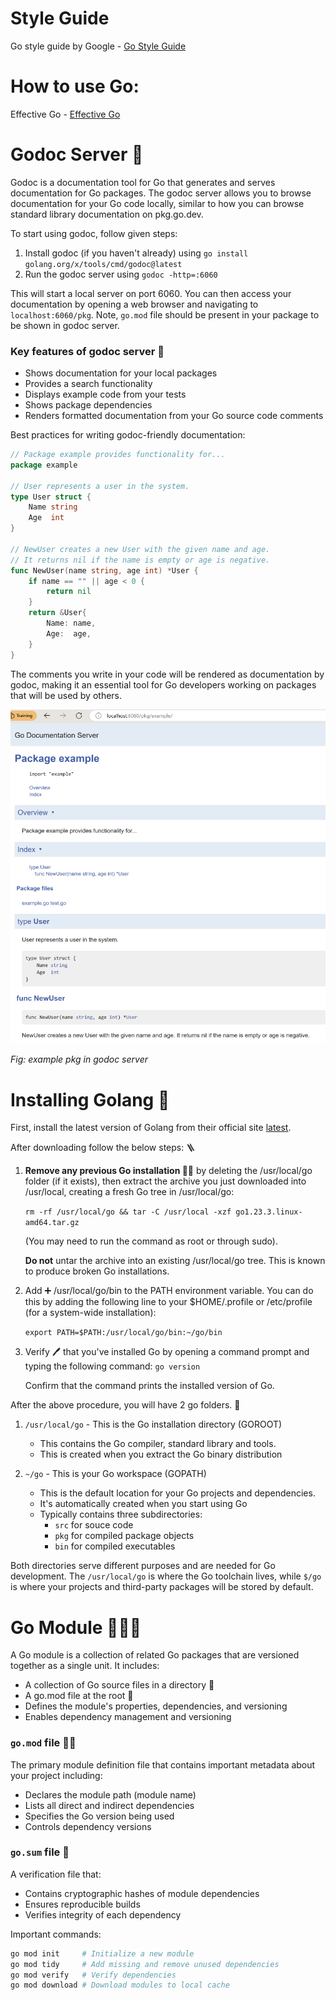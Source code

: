 
# Style Guide

Go style guide by Google - [Go Style Guide](https://google.github.io/styleguide/go/guide)

# How to use Go:

Effective Go - [Effective Go](https://go.dev/doc/effective_go)

# Godoc Server 🩻

Godoc is a documentation tool for Go that generates and serves documentation for Go packages. The godoc server allows you to browse documentation for your Go code locally, similar to how you can browse standard library documentation on pkg.go.dev.

To start using godoc, follow given steps:

1. Install godoc (if you haven't already) using `go install golang.org/x/tools/cmd/godoc@latest`
2. Run the godoc server using `godoc -http=:6060`

This will start a local server on port 6060. You can then access your documentation by opening a web browser and navigating to `localhost:6060/pkg`. Note, `go.mod` file should be present in your package to be shown in godoc server. 

### Key features of godoc server 🤪

- Shows documentation for your local packages
- Provides a search functionality
- Displays example code from your tests
- Shows package dependencies
- Renders formatted documentation from your Go source code comments

Best practices for writing godoc-friendly documentation:

```go
// Package example provides functionality for...
package example

// User represents a user in the system.
type User struct {
    Name string
    Age  int
}

// NewUser creates a new User with the given name and age.
// It returns nil if the name is empty or age is negative.
func NewUser(name string, age int) *User {
    if name == "" || age < 0 {
        return nil
    }
    return &User{
        Name: name,
        Age:  age,
    }
}
```

The comments you write in your code will be rendered as documentation by godoc, making it an essential tool for Go developers working on packages that will be used by others.

![Godoc server](image.png)

*Fig: example pkg in godoc server*

# Installing Golang 🦦

First, install the latest version of Golang from their official site [latest](https://go.dev/dl/).

After downloading follow the below steps: 🪜

1. **Remove any previous Go installation 🧓🏽** by deleting the /usr/local/go folder (if it exists), then extract the archive you just downloaded into /usr/local, creating a fresh Go tree in /usr/local/go:

    `rm -rf /usr/local/go && tar -C /usr/local -xzf go1.23.3.linux-amd64.tar.gz`

    (You may need to run the command as root or through sudo).

    **Do not** untar the archive into an existing /usr/local/go tree. This is known to produce broken Go installations.

2. Add ➕ /usr/local/go/bin to the PATH environment variable.
    You can do this by adding the following line to your $HOME/.profile or /etc/profile (for a system-wide installation):

    `export PATH=$PATH:/usr/local/go/bin:~/go/bin`


3. Verify 🖊️ that you've installed Go by opening a command prompt and typing the following command: `go version`

    Confirm that the command prints the installed version of Go.

After the above procedure, you will have 2 go folders. 📁

1. `/usr/local/go` - This is the Go installation directory (GOROOT)
    - This contains the Go compiler, standard library and tools.
    - This is created when you extract the Go binary distribution

2. `~/go` - This is your Go workspace (GOPATH)
    - This is the default location for your Go projects and dependencies.
    - It's automatically created when you start using Go
    - Typically contains three subdirectories:
        - `src` for souce code
        - `pkg` for compiled package objects
        - `bin` for compiled executables

Both directories serve different purposes and are needed for Go development. The `/usr/local/go` is where the Go toolchain lives, while `$/go` is where your projects and third-party packages will be stored by default.

# Go Module 🦸🏽‍♂️

A Go module is a collection of related Go packages that are versioned together as a single unit. It includes:

- A collection of Go source files in a directory 📁
- A go.mod file at the root 🫚
- Defines the module's properties, dependencies, and versioning
- Enables dependency management and versioning

### `go.mod` file ☝🏽

The primary module definition file that contains important metadata about your project including:

- Declares the module path (module name)
- Lists all direct and indirect dependencies
- Specifies the Go version being used
- Controls dependency versions

### `go.sum` file 🥸

A verification file that:

- Contains cryptographic hashes of module dependencies
- Ensures reproducible builds
- Verifies integrity of each dependency

Important commands:

```bash
go mod init     # Initialize a new module
go mod tidy     # Add missing and remove unused dependencies
go mod verify   # Verify dependencies
go mod download # Download modules to local cache
```